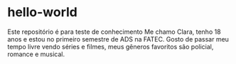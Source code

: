 # hello-world
Este repositório é para teste de conhecimento
Me chamo Clara, tenho 18 anos e estou no primeiro semestre de ADS na FATEC. Gosto de passar meu tempo livre vendo séries e filmes, meus gêneros favoritos são policial, romance e musical.
